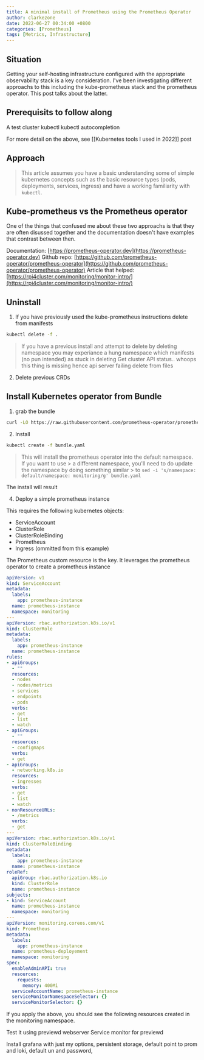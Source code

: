 ```yaml
---
title: A minimal install of Prometheus using the Prometheus Operator
author: clarkezone
date: 2022-06-27 00:34:00 +0800
categories: [Prometheus]
tags: [Metrics, Infrastructure]
---
```

## Situation
Getting your self-hosting infrastructure configured with the appropriate observability stack is a key consideration.  I've been investigating different approachs to this including the kube-prometheus stack and the prometheus operator.  This post talks about the latter.

## Prerequisits to follow along
A test cluster
kubectl
kubectl autocompletion

For more detail on the above, see [[Kubernetes tools I used in 2022]] post

## Approach
> This article assumes you have a basic understanding some of simple kubernetes concepts 
> such as the basic resource types (pods, deployments, services, ingress) and have a 
> working familiarity with `kubectl`.

## Kube-prometheus vs the Prometheus operator
One of the things that confused me about these two approachs is that they are often disussed together and the documentation doesn't have examples that contrast between then.

Documentation: [https://prometheus-operator.dev](https://prometheus-operator.dev)
Github repo: [https://github.com/prometheus-operator/prometheus-operator](https://github.com/prometheus-operator/prometheus-operator)
Article that helped: [https://rpi4cluster.com/monitoring/monitor-intro/](https://rpi4cluster.com/monitoring/monitor-intro/)


## Uninstall
1. If you have previously used the kube-prometheus instructions delete from manifests
```bash
kubectl delete -f .
``` 
> If you have a previous install and attempt to delete by deleting namespace you may experiance a hung namespace
> which manifests (no pun intended) as stuck in deleting
> Get cluster API status.. whoops this thing is missing hence api server failing
> delete from files

2. Delete previous CRDs

## Install Kubernetes operator from Bundle
1. grab the bundle
```bash
curl -LO https://raw.githubusercontent.com/prometheus-operator/prometheus-operator/v0.52.0/bundle.yaml
```
2. Install

```bash
kubectl create -f bundle.yaml
```

> This will install the prometheus operator into the default namespace.  If you want to use > a different namespace, you'll need to do update the namespace by doing something similar > to `sed -i 's/namespace: default/namespace: monitoring/g' bundle.yaml` 

The install will result 

4. Deploy a simple prometheus instance

This requires the following kubernetes objects:
- ServiceAccount
- ClusterRole
- ClusterRoleBinding
- Prometheus
- Ingress (ommitted from this example)

The Prometheus custom resource is the key.  It leverages the prometheus operator to create a prometheus instance 

```yaml
apiVersion: v1
kind: ServiceAccount
metadata:
  labels:
    app: prometheus-instance
  name: prometheus-instance
  namespace: monitoring
---
apiVersion: rbac.authorization.k8s.io/v1
kind: ClusterRole
metadata:
  labels:
    app: prometheus-instance
  name: prometheus-instance
rules:
- apiGroups:
  - ""
  resources:
  - nodes
  - nodes/metrics
  - services
  - endpoints
  - pods
  verbs:
  - get
  - list
  - watch
- apiGroups:
  - ""
  resources:
  - configmaps
  verbs:
  - get
- apiGroups:
  - networking.k8s.io
  resources:
  - ingresses
  verbs:
  - get
  - list
  - watch
- nonResourceURLs:
  - /metrics
  verbs:
  - get
---
apiVersion: rbac.authorization.k8s.io/v1
kind: ClusterRoleBinding
metadata:
  labels:
    app: prometheus-instance
  name: prometheus-instance
roleRef:
  apiGroup: rbac.authorization.k8s.io
  kind: ClusterRole
  name: prometheus-instance
subjects:
- kind: ServiceAccount
  name: prometheus-instance
  namespace: monitoring
---
apiVersion: monitoring.coreos.com/v1
kind: Prometheus
metadata:
  labels:
    app: prometheus-instance
  name: prometheus-deployement
  namespace: monitoring
spec:
  enableAdminAPI: true
  resources:
    requests:
      memory: 400Mi
  serviceAccountName: prometheus-instance
  serviceMonitorNamespaceSelector: {}
  serviceMonitorSelector: {}
```

If you apply the above, you should see the following resources created in the monitoring namespace.


 
Test it using previewd webserver
Service monitor for previewd

Install grafana with just my options, persistent storage, default point to prom and loki, default un and password, 

